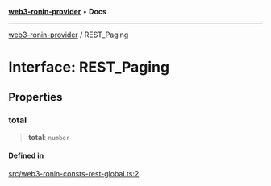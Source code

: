 [**web3-ronin-provider**](../README.md) • **Docs**

***

[web3-ronin-provider](../globals.md) / REST\_Paging

# Interface: REST\_Paging

## Properties

### total

> **total**: `number`

#### Defined in

[src/web3-ronin-consts-rest-global.ts:2](https://github.com/chuacw/web3-ronin-provider/blob/e9318161fb5ce839bfa5a7cd824e9be03b129c7e/src/web3-ronin-consts-rest-global.ts#L2)

